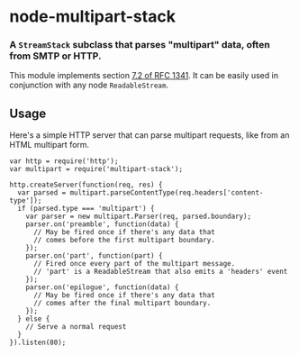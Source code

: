 node-multipart-stack
====================
### A `StreamStack` subclass that parses "multipart" data, often from SMTP or HTTP.


This module implements section [7.2 of RFC 1341][rfc1341]. It can be easily used
in conjunction with any node `ReadableStream`.


Usage
-----

Here's a simple HTTP server that can parse multipart requests, like from an HTML
multipart form.

    var http = require('http');
    var multipart = require('multipart-stack');

    http.createServer(function(req, res) {
      var parsed = multipart.parseContentType(req.headers['content-type']);
      if (parsed.type === 'multipart') {
        var parser = new multipart.Parser(req, parsed.boundary);
        parser.on('preamble', function(data) {
          // May be fired once if there's any data that
          // comes before the first multipart boundary.
        });
        parser.on('part', function(part) {
          // Fired once every part of the multipart message.
          // 'part' is a ReadableStream that also emits a 'headers' event
        });
        parser.on('epilogue', function(data) {
          // May be fired once if there's any data that
          // comes after the final multipart boundary.
        });
      } else {
        // Serve a normal request
      }
    }).listen(80);

[Node]: http://nodejs.org
[rfc1341]: http://www.w3.org/Protocols/rfc1341/7_2_Multipart.html

